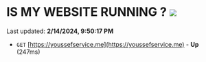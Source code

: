 # IS MY WEBSITE RUNNING ? [![](https://img.shields.io/static/v1?label=Sponsor&message=%E2%9D%A4&logo=GitHub&color=%23fe8e86)](https://github.com/sponsors/<username>)

Last updated: **2/14/2024, 9:50:17 PM**

- `GET` [https://youssefservice.me](https://youssefservice.me) - **Up** (247ms)
